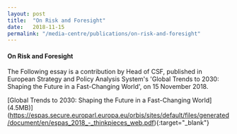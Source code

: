 ```yaml
---
layout: post
title:  "On Risk and Foresight"
date:   2018-11-15
permalink: "/media-centre/publications/on-risk-and-foresight"
---
```


#### On Risk and Foresight

The Following essay is a contribution by Head of CSF, published in European Strategy and Policy Analysis System's 'Global Trends to 2030: Shaping the Future in a Fast-Changing World', on 15 November 2018.

[Global Trends to 2030: Shaping the Future in a Fast-Changing World] (4.5MB)](https://espas.secure.europarl.europa.eu/orbis/sites/default/files/generated/document/en/espas_2018_-_thinkpieces_web.pdf){:target="_blank"}
